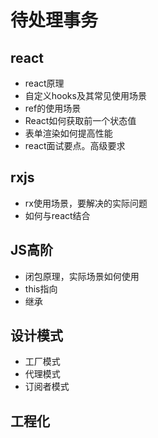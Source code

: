 # 待处理事务

## react

- react原理
- 自定义hooks及其常见使用场景
- ref的使用场景
- React如何获取前一个状态值
- 表单渲染如何提高性能
- react面试要点。高级要求

## rxjs

- rx使用场景，要解决的实际问题
- 如何与react结合

## JS高阶

- 闭包原理，实际场景如何使用
- this指向
- 继承

## 设计模式

- 工厂模式
- 代理模式
- 订阅者模式

## 工程化





